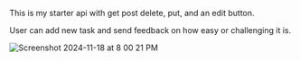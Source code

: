 This is my starter api with get post delete, put, and an edit button.

User can add new task and send feedback on how easy or challenging it is.

![Screenshot 2024-11-18 at 8 00 21 PM](https://github.com/user-attachments/assets/8f16c829-8292-4fa3-818c-29bec56e60a5)
